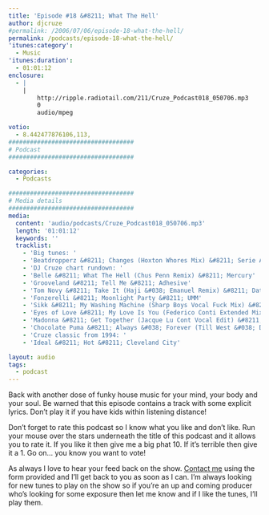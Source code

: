 ```yaml
---
title: 'Episode #18 &#8211; What The Hell'
author: djcruze
#permalink: /2006/07/06/episode-18-what-the-hell/
permalink: /podcasts/episode-18-what-the-hell/
'itunes:category':
  - Music
'itunes:duration':
  - 01:01:12
enclosure:
  - |
    |
        http://ripple.radiotail.com/211/Cruze_Podcast018_050706.mp3
        0
        audio/mpeg

votio:
  - 8.442477876106,113,
###################################
# Podcast
###################################

categories:
  - Podcasts

###################################
# Media details
###################################
media:
  content: 'audio/podcasts/Cruze_Podcast018_050706.mp3'
  length: '01:01:12'
  keywords: ''
  tracklist:
    - 'Big tunes: '
    - 'Beatdropperz &#8211; Changes (Hoxton Whores Mix) &#8211; Serie A Recordings'
    - 'DJ Cruze chart rundown: '
    - 'Belle &#8211; What The Hell (Chus Penn Remix) &#8211; Mercury'
    - 'Grooveland &#8211; Tell Me &#8211; Adhesive'
    - 'Tom Novy &#8211; Take It (Haji &#038; Emanuel Remix) &#8211; Data'
    - 'Fonzerelli &#8211; Moonlight Party &#8211; UMM'
    - 'Sikk &#8211; My Washing Machine (Sharp Boys Vocal Fuck Mix) &#8211; Eye Industries'
    - 'Eyes of Love &#8211; My Love Is You (Federico Conti Extended Mix) &#8211; Born To Dance Records'
    - 'Madonna &#8211; Get Together (Jacque Lu Cont Vocal Edit) &#8211; Maverick'
    - 'Chocolate Puma &#8211; Always &#038; Forever (Till West &#038; DJ Delicious Mix) &#8211; Positiva'
    - 'Cruze classic from 1994: '
    - 'Ideal &#8211; Hot &#8211; Cleveland City'

layout: audio
tags:
  - podcast
---
```


Back with another dose of funky house music for your mind, your body and your soul. Be warned that this episode contains a track with some explicit lyrics. Don&#8217;t play it if you have kids within listening distance!

Don&#8217;t forget to rate this podcast so I know what you like and don&#8217;t like. Run your mouse over the stars underneath the title of this podcast and it allows you to rate it. If you like it then give me a big phat 10. If it&#8217;s terrible then give it a 1. Go on&#8230; you know you want to vote!

As always I love to hear your feed back on the show. [Contact me][25] using the form provided and I&#8217;ll get back to you as soon as I can. I&#8217;m always looking for new tunes to play on the show so if you&#8217;re an up and coming producer who&#8217;s looking for some exposure then let me know and if I like the tunes, I&#8217;ll play them.

[1]: http://ripple.radiotail.com/211/Cruze_Podcast018_050706.mp3
[2]: http://www.djcruze.co.uk/cms/podcasts/feed/rss2
[3]: http://www.beatdropperz.com/
[4]: http://www.hoxtonwhores.com/
[5]: http://www.bellemusic.net/
[6]: http://www.djchus.com/
[7]: http://www.mercuryrecords.co.uk/
[8]: http://www.adhesiverecords.co.uk/
[9]: http://tomnovy.com/
[10]: http://www.biglovemusic.co.uk/
[11]: http://www.ministryofsound.com/home/
[12]: http://www.ummrecords.com/
[13]: http://www.sikk.biz/
[14]: http://www.sharprecordings.co.uk/
[15]: http://www.borntodance.com/DISC-Eyesoflove-myloveisu.htm
[16]: http://www.federicoconti.com/
[17]: http://www.borntodance.com/
[18]: http://www.madonna.com/
[19]: http://www.codaagency.com/jacques.html
[20]: http://www.maverick.com/
[21]: http://www.chocolatepuma.com/
[22]: http://www.phunkwerk.de/
[23]: http://www.djdelicious.com/
[24]: http://www.positivarecords.com/
[25]: /cms/contact/
